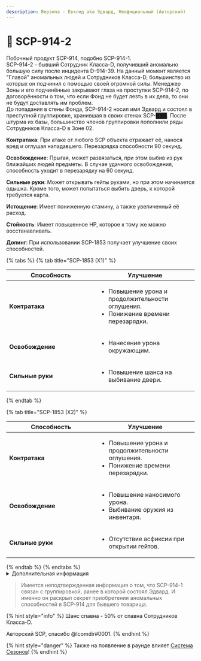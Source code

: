 ```yaml
---
description: Верзила - Евклид aka Эдвард, Неофициальный (Авторский)
---
```


# 💪 SCP-914-2

Побочный продукт SCP-914, подобно SCP-914-1.\
SCP-914-2 - бывший Сотрудник Класса-D, получивший аномально большую силу после инцидента D-914-39. На данный момент является "Главой" аномальных людей и Сотрудников Класса-D, большинство из которых он подчинил с помощью своей огромной силы. Менеджер Зоны и его подчинённые закрывают глаза на проступки SCP-914-2, по договорённости о том, что если Фонд не будет лезть в их дела, то они не будут доставлять им проблем.\
До попадания в стены Фонда, SCP-914-2 носил имя Эдвард и состоял в преступной группировке, хранившая в своих стенах SCP-███. После штурма их базы, большинство членов группировки пополнили ряды Сотрудников Класса-D в Зоне 02.

**Контратака**: При атаке от любого SCP объекта отражает её, нанося вред и оглушая нападавшего. Перезарядка способности 90 секунд.

**Освобождение**: Прыгая, может развязаться, при этом выбив из рук ближайших людей предметы. В случае удачного освобождения, способность уходит в перезарядку на 60 секунд.

**Сильные руки**: Может открывать гейты руками, но при этом начинается одышка. Кроме того, может попытаться выбить дверь, к которой требуется карта.

**Истощение**: Имеет пониженную стамину, а также увеличенный её расход.

**Стойкость**: Имеет повышенное HP, которое к тому же можно восстанавливать.

**Допинг**: При использовании SCP-1853 получает улучшение своих способностей.

{% tabs %}
{% tab title="SCP-1853 (X1)" %}
<table><thead><tr><th width="222">Способность</th><th>Улучшение</th></tr></thead><tbody><tr><td><strong>Контратака</strong></td><td><ul><li>Повышение урона и продолжительности оглушения.</li><li>Понижение времени перезарядки.</li></ul></td></tr><tr><td><strong>Освобождение</strong></td><td><ul><li>Нанесение урона окружающим.</li></ul></td></tr><tr><td><strong>Сильные руки</strong></td><td><ul><li>Повышение шанса на выбивание двери.</li></ul></td></tr></tbody></table>
{% endtab %}

{% tab title="SCP-1853 (X2)" %}
<table><thead><tr><th width="223">Способность</th><th>Улучшение</th></tr></thead><tbody><tr><td><strong>Контратака</strong></td><td><ul><li>Повышение урона и продолжительности оглушения.</li><li>Понижение времени перезарядки.</li></ul></td></tr><tr><td><strong>Освобождение</strong></td><td><ul><li>Повышение наносимого урона.</li><li>Выбивание оружия из инвентаря.</li></ul></td></tr><tr><td><strong>Сильные руки</strong></td><td><ul><li>Отсутствие асфиксии при открытии гейтов.</li></ul></td></tr></tbody></table>
{% endtab %}
{% endtabs %}

<details>

<summary>Дополнительная информация</summary>

* **Класс**: Сотрудник Класса-D
* **Оружие**: Кулаки
* **Уровень доступа**: Определяется силой
* **Броня**: Отсутствует
* **Особое снаряжение**: Отсутствует

</details>

> Имеется неподтвержденная информация о том, что SCP-914-1 связан с группировкой, ранее в которой состоял Эдвард. И именно он раскрыл секрет приобретения аномальных способностей в SCP-914 для бывшего товарища.

{% hint style="info" %}
Шанс спавна - 50% от спавна Сотрудников Класса-D.

Авторский SCP, спасибо @Icomdir#0001.
{% endhint %}

{% hint style="danger" %}
Также на появление в раунде влияет [Система Сезонов](../../server-systems/seasons-system.md)!
{% endhint %}
